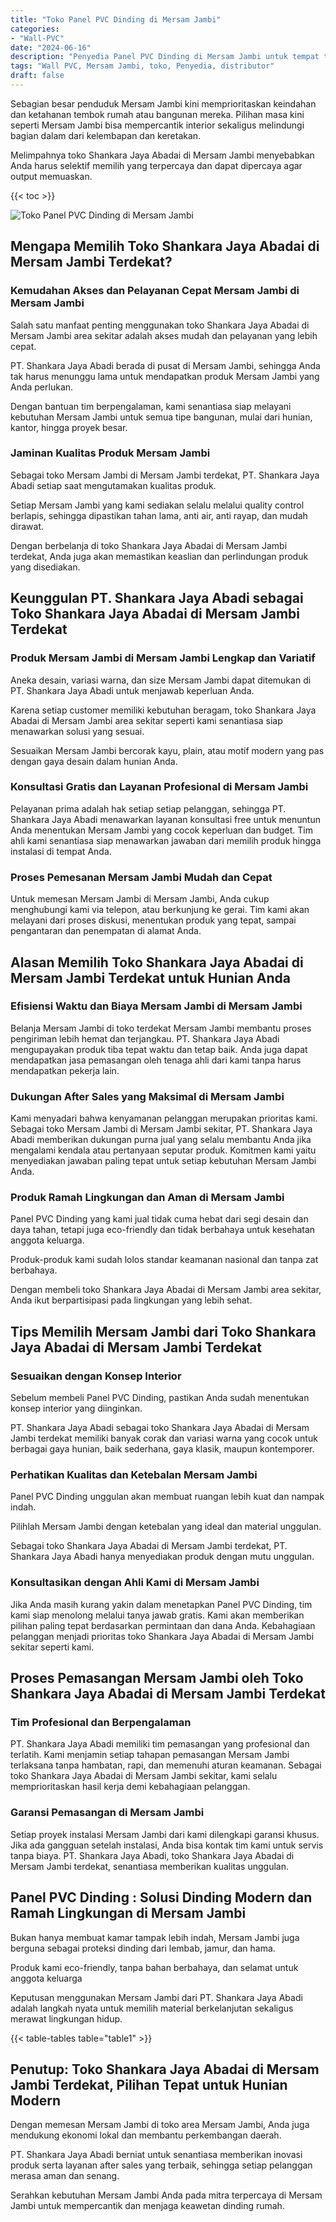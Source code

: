 ```yaml
---
title: "Toko Panel PVC Dinding di Mersam Jambi"
categories: 
- "Wall-PVC"
date: "2024-06-16"
description: "Penyedia Panel PVC Dinding di Mersam Jambi untuk tempat tinggal, kantor, serta gerai. Material berkualitas, variasi motif, warna elegan, dengan servis instalasi ditangani oleh tenaga ahli profesional serta jaminan resmi!|Servis penjualan Panel PVC Dinding di Mersam Jambi bagi kebutuhan rumah, kantor, atau toko, beserta produk terbaik dan pemasangan oleh tim ahli serta kepastian resmi.|Pilihan Panel PVC Dinding di Mersam Jambi yang andal bagi rumah, perkantoran, dan toko, dengan panel terbaik dan instalasi ditangani oleh tim ahli dan kepastian resmi.|Distribusi Panel PVC Dinding di Mersam Jambi untuk rumah, perkantoran, serta ritel, dengan material unggulan dan penempatan oleh tenaga ahli ahli, lengkap dengan garansi resmi.}"
tags: "Wall PVC, Mersam Jambi, toko, Penyedia, distributor"
draft: false
---
```


Sebagian besar penduduk Mersam Jambi kini memprioritaskan keindahan dan ketahanan tembok rumah atau bangunan mereka. Pilihan masa kini seperti Mersam Jambi bisa mempercantik interior sekaligus melindungi bagian dalam dari kelembapan dan keretakan.

Melimpahnya toko Shankara Jaya Abadai di Mersam Jambi menyebabkan Anda harus selektif memilih yang terpercaya dan dapat dipercaya agar output memuaskan.

{{< toc >}}

![Toko Panel PVC Dinding di Mersam Jambi](/images/Wall-PVC/Toko-Panel-PVC-Dinding-di-Mersam-Jambi.png)


## Mengapa Memilih Toko Shankara Jaya Abadai di Mersam Jambi Terdekat?

### Kemudahan Akses dan Pelayanan Cepat Mersam Jambi di Mersam Jambi

Salah satu manfaat penting menggunakan toko Shankara Jaya Abadai di Mersam Jambi area sekitar adalah akses mudah dan pelayanan yang lebih cepat.

PT. Shankara Jaya Abadi berada di pusat di Mersam Jambi, sehingga Anda tak harus menunggu lama untuk mendapatkan produk Mersam Jambi yang Anda perlukan.

Dengan bantuan tim berpengalaman, kami senantiasa siap melayani kebutuhan Mersam Jambi untuk semua tipe bangunan, mulai dari hunian, kantor, hingga proyek besar.

### Jaminan Kualitas Produk Mersam Jambi

Sebagai toko Mersam Jambi di Mersam Jambi terdekat, PT. Shankara Jaya Abadi setiap saat mengutamakan kualitas produk.

Setiap Mersam Jambi yang kami sediakan selalu melalui quality control berlapis, sehingga dipastikan tahan lama, anti air, anti rayap, dan mudah dirawat.

Dengan berbelanja di toko Shankara Jaya Abadai di Mersam Jambi terdekat, Anda juga akan memastikan keaslian dan perlindungan produk yang disediakan.

## Keunggulan PT. Shankara Jaya Abadi sebagai Toko Shankara Jaya Abadai di Mersam Jambi Terdekat

### Produk Mersam Jambi di Mersam Jambi Lengkap dan Variatif

Aneka desain, variasi warna, dan size Mersam Jambi dapat ditemukan di PT. Shankara Jaya Abadi untuk menjawab keperluan Anda.

Karena setiap customer memiliki kebutuhan beragam, toko Shankara Jaya Abadai di Mersam Jambi area sekitar seperti kami senantiasa siap menawarkan solusi yang sesuai.

Sesuaikan Mersam Jambi bercorak kayu, plain, atau motif modern yang pas dengan gaya desain dalam hunian Anda.

### Konsultasi Gratis dan Layanan Profesional di Mersam Jambi

Pelayanan prima adalah hak setiap setiap pelanggan, sehingga PT. Shankara Jaya Abadi menawarkan layanan konsultasi free untuk menuntun Anda menentukan Mersam Jambi yang cocok keperluan dan budget. Tim ahli kami senantiasa siap menawarkan jawaban dari memilih produk hingga instalasi di tempat Anda.

### Proses Pemesanan Mersam Jambi Mudah dan Cepat

Untuk memesan Mersam Jambi di Mersam Jambi, Anda cukup menghubungi kami via telepon, atau berkunjung ke gerai. Tim kami akan melayani dari proses diskusi, menentukan produk yang tepat, sampai pengantaran dan penempatan di alamat Anda.

## Alasan Memilih Toko Shankara Jaya Abadai di Mersam Jambi Terdekat untuk Hunian Anda

### Efisiensi Waktu dan Biaya Mersam Jambi di Mersam Jambi

Belanja Mersam Jambi di toko terdekat Mersam Jambi membantu proses pengiriman lebih hemat dan terjangkau. PT. Shankara Jaya Abadi mengupayakan produk tiba tepat waktu dan tetap baik. Anda juga dapat mendapatkan jasa pemasangan oleh tenaga ahli dari kami tanpa harus mendapatkan pekerja lain.

### Dukungan After Sales yang Maksimal di Mersam Jambi

Kami menyadari bahwa kenyamanan pelanggan merupakan prioritas kami. Sebagai toko Mersam Jambi di Mersam Jambi sekitar, PT. Shankara Jaya Abadi memberikan dukungan purna jual yang selalu membantu Anda jika mengalami kendala atau pertanyaan seputar produk. Komitmen kami yaitu menyediakan jawaban paling tepat untuk setiap kebutuhan Mersam Jambi Anda.

### Produk Ramah Lingkungan dan Aman di Mersam Jambi

 Panel PVC Dinding  yang kami jual tidak cuma hebat dari segi desain dan daya tahan, tetapi juga eco-friendly dan tidak berbahaya untuk kesehatan anggota keluarga.

Produk-produk kami sudah lolos standar keamanan nasional dan tanpa zat berbahaya.

Dengan membeli toko Shankara Jaya Abadai di Mersam Jambi area sekitar, Anda ikut berpartisipasi pada lingkungan yang lebih sehat.

## Tips Memilih Mersam Jambi dari Toko Shankara Jaya Abadai di Mersam Jambi Terdekat

### Sesuaikan dengan Konsep Interior 

Sebelum membeli Panel PVC Dinding, pastikan Anda sudah menentukan konsep interior yang diinginkan.

PT. Shankara Jaya Abadi sebagai toko Shankara Jaya Abadai di Mersam Jambi terdekat memiliki banyak corak dan variasi warna yang cocok untuk berbagai gaya hunian, baik sederhana, gaya klasik, maupun kontemporer.

### Perhatikan Kualitas dan Ketebalan Mersam Jambi

 Panel PVC Dinding  unggulan akan membuat ruangan lebih kuat dan nampak indah.

Pilihlah Mersam Jambi dengan ketebalan yang ideal dan material unggulan.

Sebagai toko Shankara Jaya Abadai di Mersam Jambi terdekat, PT. Shankara Jaya Abadi hanya menyediakan produk dengan mutu unggulan.

### Konsultasikan dengan Ahli Kami di Mersam Jambi

Jika Anda masih kurang yakin dalam menetapkan Panel PVC Dinding, tim kami siap menolong melalui tanya jawab gratis. Kami akan memberikan pilihan paling tepat berdasarkan permintaan dan dana Anda. Kebahagiaan pelanggan menjadi prioritas toko Shankara Jaya Abadai di Mersam Jambi sekitar seperti kami.

## Proses Pemasangan Mersam Jambi oleh Toko Shankara Jaya Abadai di Mersam Jambi Terdekat

### Tim Profesional dan Berpengalaman

PT. Shankara Jaya Abadi memiliki tim pemasangan yang profesional dan terlatih. Kami menjamin setiap tahapan pemasangan Mersam Jambi terlaksana tanpa hambatan, rapi, dan memenuhi aturan keamanan. Sebagai toko Shankara Jaya Abadai di Mersam Jambi sekitar, kami selalu memprioritaskan hasil kerja demi kebahagiaan pelanggan.

### Garansi Pemasangan di Mersam Jambi

Setiap proyek instalasi Mersam Jambi dari kami dilengkapi garansi khusus. Jika ada gangguan setelah instalasi, Anda bisa kontak tim kami untuk servis tanpa biaya. PT. Shankara Jaya Abadi, toko Shankara Jaya Abadai di Mersam Jambi terdekat, senantiasa memberikan kualitas unggulan.

##  Panel PVC Dinding : Solusi Dinding Modern dan Ramah Lingkungan di Mersam Jambi

Bukan hanya membuat kamar tampak lebih indah, Mersam Jambi juga berguna sebagai proteksi dinding dari lembab, jamur, dan hama.

Produk kami eco-friendly, tanpa bahan berbahaya, dan selamat untuk anggota keluarga

Keputusan menggunakan Mersam Jambi dari PT. Shankara Jaya Abadi adalah langkah nyata untuk memilih material berkelanjutan sekaligus merawat lingkungan hidup.

{{< table-tables table="table1" >}}

## Penutup: Toko Shankara Jaya Abadai di Mersam Jambi Terdekat, Pilihan Tepat untuk Hunian Modern

Dengan memesan Mersam Jambi di toko area Mersam Jambi, Anda juga mendukung ekonomi lokal dan membantu perkembangan daerah.

PT. Shankara Jaya Abadi berniat untuk senantiasa memberikan inovasi produk serta layanan after sales yang terbaik, sehingga setiap pelanggan merasa aman dan senang.

Serahkan kebutuhan Mersam Jambi Anda pada mitra terpercaya di Mersam Jambi untuk mempercantik dan menjaga keawetan dinding rumah.
